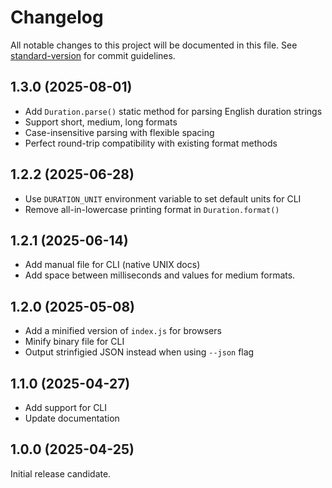 # Changelog

All notable changes to this project will be documented in this file.
See [standard-version](https://github.com/conventional-changelog/standard-version)
for commit guidelines.

## 1.3.0 (2025-08-01)

- Add `Duration.parse()` static method for parsing English duration strings
- Support short, medium, long formats
- Case-insensitive parsing with flexible spacing
- Perfect round-trip compatibility with existing format methods

## 1.2.2 (2025-06-28)

- Use `DURATION_UNIT` environment variable to set default units for CLI
- Remove all-in-lowercase printing format in `Duration.format()`

## 1.2.1 (2025-06-14)

- Add manual file for CLI (native UNIX docs)
- Add space between milliseconds and values for medium formats.

## 1.2.0 (2025-05-08)

- Add a minified version of `index.js` for browsers
- Minify binary file for CLI
- Output strinfigied JSON instead when using `--json` flag

## 1.1.0 (2025-04-27)

- Add support for CLI
- Update documentation

## 1.0.0 (2025-04-25)

Initial release candidate.
